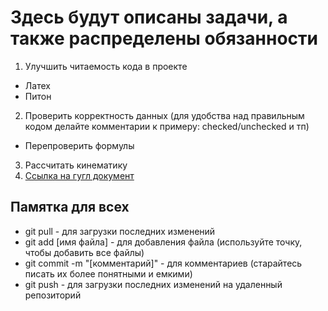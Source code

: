 # Здесь будут описаны задачи, а также распределены обязанности
1. Улучшить читаемость кода в проекте
  + Латех
  + Питон
2. Проверить корректность данных (для удобства над правильным кодом делайте комментарии к примеру: checked/unchecked и тп)
  + Перепроверить формулы
3. Рассчитать кинематику
4. [Ссылка на гугл документ](https://docs.google.com/document/d/1elWCP9F2WCP-WNT0qF4Qc6xVGi2kRGcneD4cmrfv8dY/edit?usp=sharing)
## Памятка для всех
+ git pull - для загрузки последних изменений
+ git add [имя файла] - для добавления файла (используйте точку, чтобы добавить все файлы)
+ git commit -m "[комментарий]" - для комментариев (старайтесь писать их более понятными и емкими) 
+ git push - для загрузки последних изменений на удаленный репозиторий
